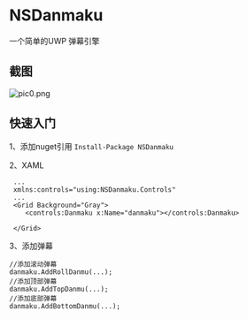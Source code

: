 # NSDanmaku
一个简单的UWP 弹幕引擎

## 截图
![pic0.png](https://i.loli.net/2018/04/11/5ace0c62dba1d.png)

## 快速入门

1、添加nuget引用
`Install-Package NSDanmaku`

2、XAML
```
 ...
 xmlns:controls="using:NSDanmaku.Controls"
 ...
 <Grid Background="Gray">
    <controls:Danmaku x:Name="danmaku"></controls:Danmaku>

 </Grid>
```

3、添加弹幕
```
//添加滚动弹幕
danmaku.AddRollDanmu(...);
//添加顶部弹幕
danmaku.AddTopDanmu(...);
//添加底部弹幕
danmaku.AddBottomDanmu(...);

```